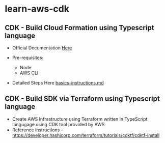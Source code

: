 # learn-aws-cdk

## CDK - Build Cloud Formation using Typescript language
- Official Documentation [Here](https://cdkworkshop.com/20-typescript.html)
- Pre-requisites:
  - Node
  - AWS CLI

 - Detailed Steps Here [basics-instructions.md](basics-instructions.md)

## CDK - Build SDK via Terraform using Typescript language
* Create AWS Infrastructure using Terraform written in TypeScript langugage using CDK tool provided by AWS
* Reference instructions - https://developer.hashicorp.com/terraform/tutorials/cdktf/cdktf-install
